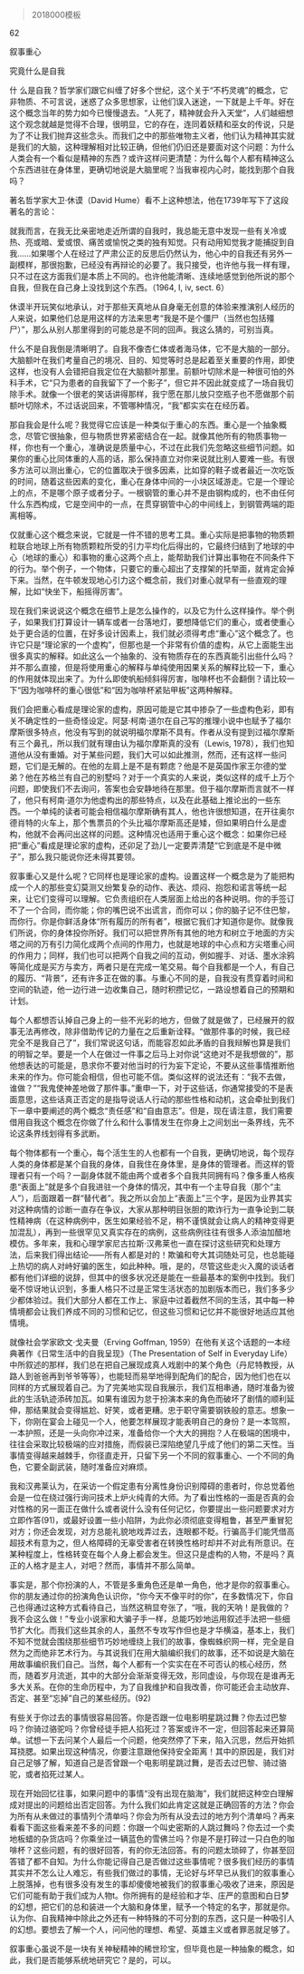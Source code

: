 # 
> 2018000模板




62

叙事重心

究竟什么是自我


什 么是自我？哲学家们跟它纠缠了好多个世纪，这个关于“不朽灵魂”的概念，它非物质、不可言说，迷惑了众多思想家，让他们误入迷途，一下就是上千年。好在这个概念当年的势力如今已慢慢退去。“人死了，精神就会升入天堂”，人们越细想这个观念就越是觉得不合理，很明显，它的存在，连同着妖精和巫女的传说，只是为了不让我们抛弃这些念头。而我们之中的那些唯物主义者，他们认为精神其实就是我们的大脑，这种理解相对比较正确，但他们仍旧还是要面对这个问题：为什么人类会有一个看似是精神的东西？或许这样问更清楚：为什么每个人都有精神这么个东西进驻在身体里，更确切地说是大脑里呢？当我审视内心时，能找到那个自我吗？

著名哲学家大卫·休谟（David Hume）看不上这种想法，他在1739年写下了这段著名的言论：

就我而言，在我无比亲密地走近所谓的自我时，我总能无意中发现一些有关冷或热、亮或暗、爱或恨、痛苦或愉悦之类的独有知觉。只有动用知觉我才能捕捉到自我……如果哪个人在经过了严肃公正的反思后仍然认为，他心中的自我还有另外一副模样，那很抱歉，已经没有再辩论的必要了。我只接受，也许他与我一样有理，只不过在这方面我们是本质上不同的。也许他能清晰、连续地感觉到他所说的那个自我，但我在自己身上没找到这个东西。（1964, I, iv, sect. 6）



休谟半开玩笑似地承认，对于那些天真地从自身毫无创意的体验来推演别人经历的人来说，如果他们总是用这样的方法来思考“我是不是个僵尸（当然也包括殭尸）”，那么从别人那里得到的可能总是不同的回声。我这么猜的，可别当真。

什么不是自我倒是清晰明了。自我不像杏仁体或者海马体，它不是大脑的一部分。大脑额叶在我们考量自己的境况、目的、知觉等时总是起着至关重要的作用，即使这样，也没有人会错把自我定位在大脑额叶那里。前额叶切除术是一种很可怕的外科手术，它“只为患者的自我留下了一个影子”，但它并不因此就变成了一场自我切除手术。就像一个很老的笑话讲得那样，我宁愿在那儿放只空瓶子也不愿做那个前额叶切除术，不过话说回来，不管哪种情况，“我”都实实在在经历着。

那自我会是什么呢？我觉得它应该是一种类似于重心的东西。重心是一个抽象概念，尽管它很抽象，但与物质世界紧密结合在一起。就像其他所有的物质事物一样，你也有一个重心，准确说是质量中心，不过在此我们先忽略这些细节问题。如果你的重心比同体重的人高的话，那么保持直立对你来说就比别人要难一些。有很多方法可以测出重心，它的位置取决于很多因素，比如穿的鞋子或者最近一次吃饭的时间，随着这些因素的变化，重心在身体中间的一小块区域游走。它是一个理论上的点，不是哪个原子或者分子。一根钢管的重心并不是由钢构成的，也不由任何什么东西构成，它是空间中的一点，在贯穿钢管中心的中间线上，到钢管两端的距离相等。

仅就重心这个概念来说，它就是一件不错的思考工具。重心实际是把事物的物质颗粒联合地球上所有物质颗粒所受的引力平均化后得出的，它最终归结到了地球的中心（地球的重心）和事物的重心这两个点上，能帮助我们计算出事物在不同条件下的行为。举个例子，一个物体，只要它的重心超出了支撑架的托举面，就肯定会掉下来。当然，在牛顿发现地心引力这个概念前，我们对重心就早有一些直观的理解，比如“快坐下，船摇得厉害”。

现在我们来说说这个概念在细节上是怎么操作的，以及它为什么这样操作。举个例子，如果我们打算设计一辆车或者一台落地灯，要想降低它们的重心，或者使重心处于更合适的位置，在好多设计因素上，我们就必须得考虑“重心”这个概念了。也许它只是“理论家的一个虚构”，但那也是一个非常有价值的虚构，从它上面能生出很多真实的解释。如此这么一个抽象的、没有物质存在的东西真能引出些什么吗？并不那么直接，但是将使用重心的解释与单纯使用因果关系的解释比较一下，重心的作用就体现出来了。为什么即使帆船倾斜得厉害，咖啡杯也不会翻倒？请比较一下“因为咖啡杯的重心很低”和“因为咖啡杯紧贴甲板”这两种解释。

我们会把重心看成是理论家的虚构，原因可能是它其中掺杂了一些虚构色彩，即有关不确定性的一些奇怪设定。阿瑟·柯南·道尔在自己写的推理小说中也赋予了福尔摩斯很多特点，他没有写到的就说明福尔摩斯不具有。作者从没有提到过福尔摩斯有三个鼻孔，所以我们就有理由认为福尔摩斯真的没有（Lewis, 1978），我们也知道他从没有重婚。对于某些问题，我们大可以如此推测，然而，还有这样一些问题，它们是无解的。在他的左肩上是不是有颗痣？他是不是英国作家王尔德的堂弟？他在苏格兰有自己的别墅吗？对于一个真实的人来说，类似这样的成千上万个问题，即使我们不去询问，答案也会安静地待在那里。但于福尔摩斯而言就不一样了，他只有柯南·道尔为他虚构出的那些特点，以及在此基础上推论出的一些东西。一个单纯的读者可能会相信福尔摩斯确有其人，他也许很想知道，在开往奥尔德肖特的火车上，那个售票员的个头比福尔摩斯高还是矮，但如果明白什么是虚构，他就不会再问出这样的问题。这种情况也适用于重心这个概念：如果你已经把“重心”看成是理论家的虚构，还卯足了劲儿一定要弄清楚“它到底是不是中微子”，那么我只能说你还未得其要领。

叙事重心又是什么呢？它同样也是理论家的虚构。设置这样一个概念是为了能把构成一个人的那些变幻莫测又纷繁复杂的动作、表达、烦闷、抱怨和诺言等统一起来，让它们变得可以理解。它负责组织在人类层面上给出的各种说明。你的手签订不了一个合同，而你能；你的嘴巴说不出谎言，而你可以；你的脑子记不住巴黎，而你行。你是你鲜活身体“所有履历的所有者”，根据它我们才知道你是你。就像我们所说，你的身体投你所好。我们可以把世界所有其他的地方和树立于地面的方尖塔之间的万有引力简化成两个点间的作用力，也就是地球的中心点和方尖塔重心间的作用力；同样，我们也可以把两个自我之间的互动，例如握手、对话、墨水涂鸦等简化成是买方与卖方，两者只是在完成一笔交易。每个自我都是一个人，有自己的履历、“背景”，还有许多正在做的事。与重心不同的是，自我没有贯穿着时间和空间的轨迹，他一边行进一边收集自己，随时积攒记忆，一路设想着自己的预期和计划。

每个人都想否认掉自己身上的一些不光彩的地方，但做了就是做了，已经展开的叙事无法再修改，除非借助传记的力量在之后重新诠释。“做那件事的时候，我已经完全不是我自己了”，我们常说这句话，而能容忍如此矛盾的自我辩解也算是我们的明智之举。要是一个人在做过一件事之后马上对你说“这绝对不是我想做的”，那他想表达的可能是，恳求你不要对他当时的行为妄下定论，不要从这些事情推断他未来的作为。你可能会相信，但也可能不信。类似这样的说法还有：“我不去做，谁做？”“我鬼使神差地做了那件事。”重申一下，对于这些话，你通常接受的不是表面意思，这些话真正否定的是指导说话人行动的那些性格和动机，这会牵扯到我们下一章中要阐述的两个概念“责任感”和“自由意志”。但是，现在请注意，我们需要借用自我这个概念在你做了什么和什么事情发生在你身上之间划出一条界线，先不论这条界线划得有多武断。

每个物体都有一个重心，每个活生生的人也都有一个自我，更确切地说，每个现存人类的身体都是某个自我的身体，自我住在身体里，是身体的管理者。而这样的管理者只有一个吗？一副身体就不能由两个或者多个自我共同拥有吗？像多重人格疾患“表面上”就是多个自我进驻一个身体的情况，其中有一个主导自我（那个“主人”），后面跟着一群“替代者”。我之所以会加上“表面上”三个字，是因为业界其实对这种病情的诊断一直存在争议，大家从那种明目张胆的欺诈行为一直争论到二联性精神病（在这种病例中，医生如果经验不足，稍不谨慎就会让病人的精神变得更加混乱），再到一些很罕见又真实存在的病例，这些病例往往有很多人添油加醋地模仿。多年来，我和心理学家尼古拉斯·汉弗莱也一直在探讨这些研究和处理方法，后来我们得出结论——所有人都是对的！欺骗和夸大其词随处可见，也总能碰上热切的病人对峙好骗的医生，如此种种。哦，是的，尽管这些走火入魔的谈话者都有他们详细的说辞，但其中的很多状况还是能在一些最基本的案例中找到。我们毫不惊讶地认识到，多重人格只不过是正常生活状态的加剧版本而已，我们多多少少都体验过。我们大部分人都在工作上、家庭中过着截然不同的生活，其中每一种情境都会让我们养成不同的习惯和记忆，但这些习惯和记忆并不能很好地适应其他情境。

就像社会学家欧文·戈夫曼（Erving Goffman, 1959）在他有关这个话题的一本经典著作《日常生活中的自我呈现》（The Presentation of Self in Everyday Life）中所叙述的那样，我们总在把自己展现成真人戏剧中的某个角色（丹尼特教授，从路人到爸爸再到爷爷等等），也能轻而易举地得到配角们的配合，因为他们也在以同样的方式展现着自己。为了完美地实现自我展示，我们互相串通，随时准备为彼此的生活轨迹添砖加瓦。如果有谁因为怠于扮演本来的角色而破坏了剧情的顺利延伸，那结果就会变得尴尬、好笑，或者更糟。忠于职守需要钢铁般的意志。想象一下，你刚在宴会上碰见一个人，他要怎样展现才能表明自己的身份？是一本驾照，一本护照，还是一头向你冲过来，准备给你一个大大的拥抱？人在极端的困境中，往往会采取比较极端的应对措施，而假装已深陷绝望几乎成了他们的第二天性。当事情变得越来越棘手，你径直走开，只留下另一个不同的叙事重心、一个不同的角色，它要全副武装，随时准备应对麻烦。

我和汉弗莱认为，在采访一个假定患有分离性身份识别障碍的患者时，你总觉着他会是一位在绕过强行询问技术上炉火纯青的大师。为了看出性格的一面是否真的会对性格的另一面正在做什么或者说什么没有任何记忆，你要提出一些问题要求对方立即作答(91)，或最好设置一些小陷阱，为此你必须彻底变得粗鲁，甚至严重冒犯对方；你还会发现，对方总能礼貌地戏弄过去，连眼都不眨。行骗高手们能凭借高超技术有意为之，但人格障碍的无辜受害者在转换性格时却并不对此有所意识。在某种程度上，性格转变在每个人身上都会发生。但这只是虚构的人物，不是吗？真正的人格才是主人，对吧？然而，事情并不那么简单。

事实是，那个你扮演的人，不管是多重角色还是单一角色，他才是你的叙事重心。你的朋友通过你的扮演角色认识你，“你今天不像平时的你”，在多数情况下，你自己也得通过这种方式看待自己，当然这稍显夸张了，“哦，我的天呐！是我做的？我不会这么做！”专业小说家和大骗子手一样，总能巧妙地运用叙述手法把一些细节扩大化。而我们这些其余的人，虽然不专攻写作但也是才华横溢，基本上，我们不知不觉就会围绕那些细节巧妙地缠绕上我们的故事，像蜘蛛织网一样，完全是自然为之而绝非艺术行为。与其说我们在用大脑编织我们的故事，还不如说是大脑在用故事编织我们自己。当然，每个人都有一个实实在在不可否认的核心经历，然而，随着岁月流逝，其中的大部分会渐渐变得无效，形同虚设，与你现在是谁再无多大关系。在你的生命历程中，为了自我维护和自我改善，你可能还会主动放弃、否定、甚至“忘掉”自己的某些经历。(92)

有些关于你过去的事情很容易回答。你是否跟一位电影明星跳过舞？你去过巴黎吗？你骑过骆驼吗？你曾经徒手把人掐死过？答案或许不一定，但回答起来还算简单。试想一下去问某个人最后一个问题，他突然停了下来，陷入沉思，然后开始抓耳挠腮。如果出现这种情况，你要注意跟他保持安全距离！其中的原因是，我们对自己足够了解，知道自己是否曾跟一个电影明星跳过舞，是否去过巴黎、骑过骆驼，或者掐死过某人。

现在开始回忆往事，如果问题中的事情“没有出现在脑海”，我们就把这种空白理解成对提出的问题给出否定回答。为什么我们如此肯定这就是正确回答的方法？你会为所有从未做过的事情列个清单吗？你会为所有从没去过的地方列个清单吗？再来看看下面这些看来差不多的问题：你跟一个叫史密斯的人跳过舞吗？你去过一个卖地板蜡的杂货店吗？你乘坐过一辆蓝色的雪佛兰吗？你是不是打碎过一只白色的咖啡杯？这些问题，有的很好回答，有的你无法回答。有的问题太琐碎了，你甚至回答错了都不自知。为什么你能记得自己是否做过这些事情呢？很多我们经历的事情其实并不怎么让人难忘，有些我们做过的事情，无论好与坏早已从我们的叙事重心上脱落掉，也有很多没有发生的事却傻傻地被我们的叙事重心吸收了进来，原因是它们可能有助于我们成为人物t。你所拥有的是经验和才华、庄严的意图和白日梦的幻想，把它们的总和装进一个大脑和身体里，赋予一个特定的名字，那就是你。认为你、自我精神中除此之外还有一种特殊的不可分割的东西，这只是一种吸引人的幻想。要想去了解一个人，问问他的理想、希望、英雄主义或者罪恶就足够了。

叙事重心虽说不是一块有关神秘精神的稀世珍宝，但毕竟也是一种抽象的概念，如此，我们是否能够系统地研究它？是的，可以。




